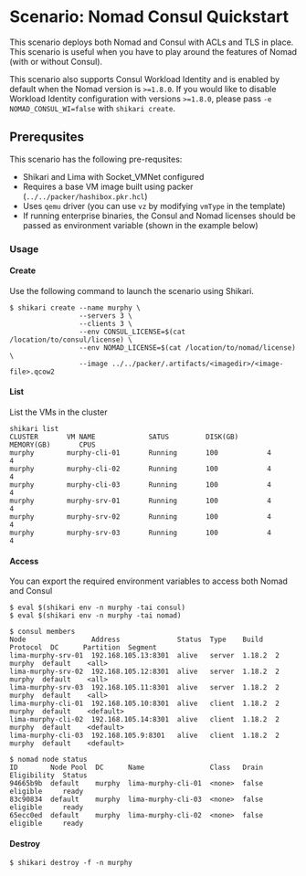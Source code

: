 # Scenario: Nomad Consul Quickstart

This scenario deploys both Nomad and Consul with ACLs and TLS in place. This scenario is useful when you have to play around the features of Nomad (with or without Consul).

This scenario also supports Consul Workload Identity and is enabled by default when the Nomad version is `>=1.8.0`. If you would like to disable Workload Identity configuration with versions `>=1.8.0`, please pass `-e NOMAD_CONSUL_WI=false` with `shikari create`.

## Prerequsites

This scenario has the following pre-requsites:

* Shikari and Lima with Socket_VMNet configured
* Requires a base VM image built using packer (`../../packer/hashibox.pkr.hcl`)
* Uses `qemu` driver (you can use `vz` by modifying `vmType` in the template)
* If running enterprise binaries, the Consul and Nomad licenses should be passed as environment variable (shown in the example below)

### Usage

#### Create

Use the following command to launch the scenario using Shikari.

```
$ shikari create --name murphy \
                 --servers 3 \
                 --clients 3 \
                 --env CONSUL_LICENSE=$(cat /location/to/consul/license) \
                 --env NOMAD_LICENSE=$(cat /location/to/nomad/license) \
                 --image ../../packer/.artifacts/<imagedir>/<image-file>.qcow2
```

#### List

List the VMs in the cluster

```
shikari list
CLUSTER       VM NAME             SATUS         DISK(GB)       MEMORY(GB)       CPUS
murphy        murphy-cli-01       Running       100            4                4
murphy        murphy-cli-02       Running       100            4                4
murphy        murphy-cli-03       Running       100            4                4
murphy        murphy-srv-01       Running       100            4                4
murphy        murphy-srv-02       Running       100            4                4
murphy        murphy-srv-03       Running       100            4                4
```

#### Access

You can export the required environment variables to access both Nomad and Consul

```
$ eval $(shikari env -n murphy -tai consul)
$ eval $(shikari env -n murphy -tai nomad)

$ consul members
Node                Address              Status  Type    Build   Protocol  DC      Partition  Segment
lima-murphy-srv-01  192.168.105.13:8301  alive   server  1.18.2  2         murphy  default    <all>
lima-murphy-srv-02  192.168.105.12:8301  alive   server  1.18.2  2         murphy  default    <all>
lima-murphy-srv-03  192.168.105.11:8301  alive   server  1.18.2  2         murphy  default    <all>
lima-murphy-cli-01  192.168.105.10:8301  alive   client  1.18.2  2         murphy  default    <default>
lima-murphy-cli-02  192.168.105.14:8301  alive   client  1.18.2  2         murphy  default    <default>
lima-murphy-cli-03  192.168.105.9:8301   alive   client  1.18.2  2         murphy  default    <default>

$ nomad node status
ID        Node Pool  DC      Name                Class   Drain  Eligibility  Status
94665b9b  default    murphy  lima-murphy-cli-01  <none>  false  eligible     ready
83c90834  default    murphy  lima-murphy-cli-03  <none>  false  eligible     ready
65ecc0ed  default    murphy  lima-murphy-cli-02  <none>  false  eligible     ready
```

#### Destroy

```
$ shikari destroy -f -n murphy
```